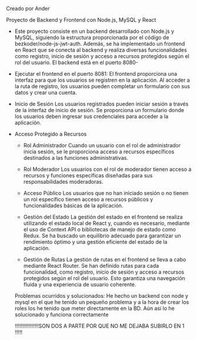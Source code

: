 Creado por Ander

 Proyecto de Backend y Frontend con Node.js, MySQL y React

- Este proyecto consiste en un backend desarrollado con Node.js y MySQL, siguiendo la estructura proporcionada por el código de bezkoder/node-js-jwt-auth. Además, se ha implementado un frontend en React que se conecta al backend y realiza diversas funcionalidades como registro, inicio de sesión y acceso a recursos protegidos según el rol del usuario. El backend está en el puerto 8080-


- Ejecutar el frontend en el puerto 8081:
El frontend proporciona una interfaz para que los usuarios se registren en la aplicación. Al acceder a la ruta de registro, los usuarios pueden completar un formulario con sus datos y crear una cuenta.

- Inicio de Sesión
Los usuarios registrados pueden iniciar sesión a través de la interfaz de inicio de sesión. Se proporciona un formulario donde los usuarios deben ingresar sus credenciales para acceder a la aplicación.

- Acceso Protegido a Recursos
    - Rol Administrador
    Cuando un usuario con el rol de administrador inicia sesión, se le proporciona acceso a recursos específicos destinados a las funciones administrativas.

    - Rol Moderador
    Los usuarios con el rol de moderador tienen acceso a recursos y funciones específicas diseñadas para sus responsabilidades moderadoras.

    - Acceso Público
    Los usuarios que no han iniciado sesión o no tienen un rol específico tienen acceso a recursos públicos y funcionalidades básicas de la aplicación.

    - Gestión del Estado
    La gestión del estado en el frontend se realiza utilizando el estado local de React y, cuando es necesario, mediante el uso de Context API o bibliotecas de manejo de estado como Redux. Se ha buscado un equilibrio adecuado para garantizar un rendimiento óptimo y una gestión eficiente del estado de la aplicación.

    - Gestión de Rutas
    La gestión de rutas en el frontend se lleva a cabo mediante React Router. Se han definido rutas para cada funcionalidad, como registro, inicio de sesión y acceso a recursos protegidos según el rol del usuario. Esto garantiza una navegación fluida y una experiencia de usuario coherente.

    Problemas ocurridos y solucionados: He hecho un backend con node y mysql en el que he tenido un pequeño problema y a la hora de crear los roles los he tenido que meter directamente en la BD. 
    Aún así lo he solucionado y funciona correctamente



    !!!!!!!!!!!!!!!!SON DOS A PARTE POR QUE NO ME DEJABA SUBIRLO EN 1 !!!!!